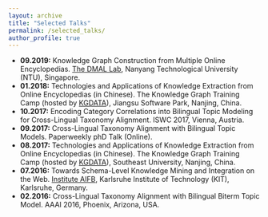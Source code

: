 ```yaml
---
layout: archive
title: "Selected Talks"
permalink: /selected_talks/
author_profile: true
---
```

* **09.2019:** Knowledge Graph Construction from Multiple Online Encyclopedias. [The DMAL Lab](http://scse.ntu.edu.sg/Research/DMAL/Pages/Home.aspx), Nanyang Technological University (NTU), Singapore.
* **01.2018:** Technologies and Applications of Knowledge Extraction from Online Encyclopedias (in Chinese). The Knowledge Graph Training Camp (hosted by [KGDATA](https://www.kgtdata.com)), Jiangsu Software Park, Nanjing, China.
* **10.2017:** Encoding Category Correlations into Bilingual Topic Modeling for Cross-Lingual Taxonomy Alignment. ISWC 2017, Vienna, Austria.
* **09.2017:** Cross-Lingual Taxonomy Alignment with Bilingual Topic Models. Paperweekly phD Talk (Online).
* **08.2017:** Technologies and Applications of Knowledge Extraction from Online Encyclopedias (in Chinese). The Knowledge Graph Training Camp (hosted by [KGDATA](https://www.kgtdata.com)), Southeast University, Nanjing, China.
* **07.2016:** Towards Schema-Level Knowledge Mining and Integration on the Web. [Institute AIFB](http://www.aifb.kit.edu/web/Hauptseite/en), Karlsruhe Institute of Technology (KIT), Karlsruhe, Germany.
* **02.2016:** Cross-Lingual Taxonomy Alignment with Bilingual Biterm Topic Model. AAAI 2016, Phoenix, Arizona, USA.